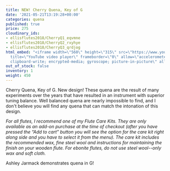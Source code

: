 ```yaml
---
title: NEW! Cherry Quena, Key of G
date: '2021-05-21T13:19:28+00:00'
categories: quena
published: true
price: 275
cloudinary_ids:
- ellisflutes2018/CherryQ1_eqvmne
- ellisflutes2018/CherryQ2_rxyhye
- ellisflutes2018/CherryQ3_qrdjog
html_embed: "<iframe width=\"560\" height=\"315\" src=\"https://www.youtube.com/embed/o4mcMUva8os\"
  title=\"YouTube video player\" frameborder=\"0\" allow=\"accelerometer; autoplay;
  clipboard-write; encrypted-media; gyroscope; picture-in-picture\" allowfullscreen></iframe>\r\n"
out_of_stock: false
inventory: 1
weight: 450
---
```


 Cherry Quena, Key of G.  New design! These quena are the result of many experiments over the years that have resulted in an instrument with superior tuning balance.   Well balanced quena are nearly impossible to find, and I don't believe you will find any quena that can match the intonation of this design.

*For all flutes, I recommend one of my Flute Care Kits.  They are only available as an add-on purchase at the time of checkout (after you have pressed the “Add to cart” button you will see the option for the care kit right along side and you have to select it from the menu). The care kit includes the recommended wax, fine steel wool and instructions for maintaining the finish on your wooden flute.  For ebonite flutes, do not use steel wool--only wax and soft cloth.*

Ashley Jarmack demonstrates quena in G!